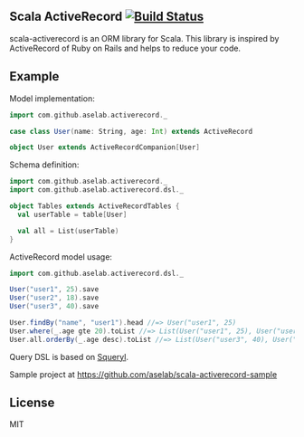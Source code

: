 ## Scala ActiveRecord [![Build Status](https://secure.travis-ci.org/aselab/scala-activerecord.png?branch=master)](http://travis-ci.org/aselab/scala-activerecord)

scala-activerecord is an ORM library for Scala.
This library is inspired by ActiveRecord of Ruby on Rails and helps to reduce your code.

## Example

Model implementation:

```scala
import com.github.aselab.activerecord._

case class User(name: String, age: Int) extends ActiveRecord

object User extends ActiveRecordCompanion[User]
```

Schema definition:

```scala
import com.github.aselab.activerecord._
import com.github.aselab.activerecord.dsl._

object Tables extends ActiveRecordTables {
  val userTable = table[User]

  val all = List(userTable)
}
```

ActiveRecord model usage:

```scala
import com.github.aselab.activerecord.dsl._

User("user1", 25).save
User("user2", 18).save
User("user3", 40).save

User.findBy("name", "user1").head //=> User("user1", 25)
User.where(_.age gte 20).toList //=> List(User("user1", 25), User("user3", 40))
User.all.orderBy(_.age desc).toList //=> List(User("user3", 40), User("user1", 25), User("user2", 18))
```

Query DSL is based on [Squeryl](http://squeryl.org/).

Sample project at https://github.com/aselab/scala-activerecord-sample

## License

MIT
